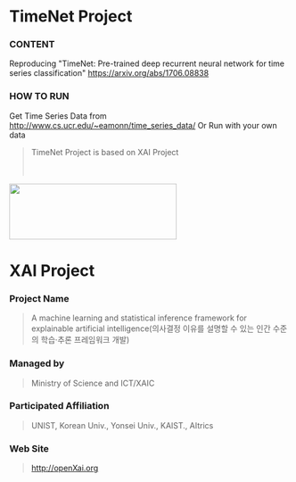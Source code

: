# TimeNet Project

### **CONTENT**
Reproducing "TimeNet: Pre-trained deep recurrent neural network for time series classification"
 <https://arxiv.org/abs/1706.08838>

### **HOW TO RUN** 
Get Time Series Data from <http://www.cs.ucr.edu/~eamonn/time_series_data/>   Or Run with your own data
<br>
> TimeNet Project is based on XAI Project
<br><br><br>

<img src="http://xai.unist.ac.kr/static/img/logos/XAIC_logo.png" width="300" height="100">

# XAI Project 

### **Project Name** 
> A machine learning and statistical inference framework for explainable artificial intelligence(의사결정 이유를 설명할 수 있는 인간 수준의 학습·추론 프레임워크 개발)
### **Managed by** 
> Ministry of Science and ICT/XAIC
### **Participated Affiliation** 
> UNIST, Korean Univ., Yonsei Univ., KAIST., AItrics
### **Web Site** 
> <http://openXai.org>
